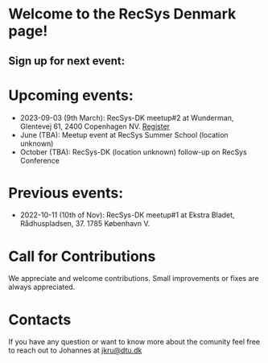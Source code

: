 # Welcome to the RecSys Denmark page!

Sign up for next event: 
- 

# Upcoming events:
- 2023-09-03 (9th March): RecSys-DK meetup#2 at Wunderman, Glentevej 61, 2400 Copenhagen NV. [Register](https://docs.google.com/forms/d/e/1FAIpQLSfoqylUdYLHjmNz8KllQ_K_H0hU-pzdHYuUEDlogU8tdKu96A/viewform?usp=send_form)
- June (TBA): Meetup event at RecSys Summer School (location unknown)
- October (TBA): RecSys-DK (location unknown) follow-up on RecSys Conference

# Previous events:
- 2022-10-11 (10th of Nov): RecSys-DK meetup#1 at Ekstra Bladet, Rådhuspladsen, 37. 1785 København V.



# Call for Contributions
We appreciate and welcome contributions. Small improvements or fixes are always appreciated. 


# Contacts
If you have any question or want to know more about the comunity feel free to reach out to Johannes at jkru@dtu.dk
